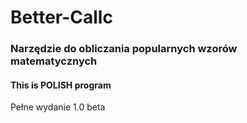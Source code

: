 # Better-Callc
### Narzędzie do obliczania popularnych wzorów matematycznych
#### This is **POLISH** program
Pełne wydanie 1.0 beta
